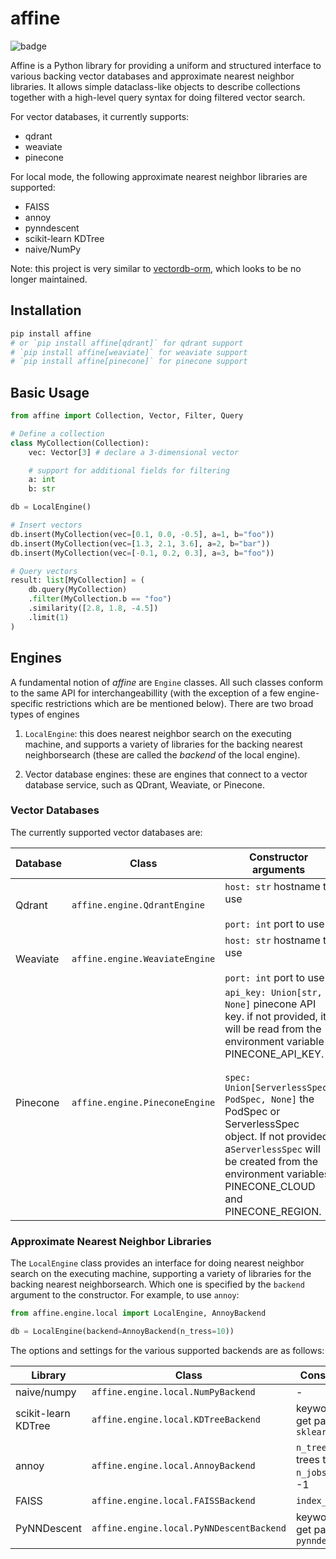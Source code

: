 # affine

![badge](https://img.shields.io/endpoint?url=https://gist.githubusercontent.com/ekorman/7fbb57e6d6a2c8b69617ddf141043b98/raw/affine-coverage.json)

Affine is a Python library for providing a uniform and structured interface to various backing vector databases and approximate nearest neighbor libraries. It allows simple dataclass-like objects to describe collections together with a high-level query syntax for doing filtered vector search.

For vector databases, it currently supports:

- qdrant
- weaviate
- pinecone

For local mode, the following approximate nearest neighbor libraries are supported:

- FAISS
- annoy
- pynndescent
- scikit-learn KDTree
- naive/NumPy

Note: this project is very similar to [vectordb-orm](https://github.com/piercefreeman/vectordb-orm), which looks to be no longer maintained.

## Installation

```bash
pip install affine
# or `pip install affine[qdrant]` for qdrant support
# `pip install affine[weaviate]` for weaviate support
# `pip install affine[pinecone]` for pinecone support
```

## Basic Usage

```python
from affine import Collection, Vector, Filter, Query

# Define a collection
class MyCollection(Collection):
    vec: Vector[3] # declare a 3-dimensional vector

    # support for additional fields for filtering
    a: int
    b: str

db = LocalEngine()

# Insert vectors
db.insert(MyCollection(vec=[0.1, 0.0, -0.5], a=1, b="foo"))
db.insert(MyCollection(vec=[1.3, 2.1, 3.6], a=2, b="bar"))
db.insert(MyCollection(vec=[-0.1, 0.2, 0.3], a=3, b="foo"))

# Query vectors
result: list[MyCollection] = (
    db.query(MyCollection)
    .filter(MyCollection.b == "foo")
    .similarity([2.8, 1.8, -4.5])
    .limit(1)
)
```

## Engines

A fundamental notion of _affine_ are `Engine` classes. All such classes conform to the same API for interchangeabillity (with the exception of a few engine-specific restrictions which are be mentioned below). There are two broad types of engines

1. `LocalEngine`: this does nearest neighbor search on the executing machine, and supports a variety of libraries for the backing nearest neighborsearch (these are called the _backend_ of the local engine).

2. Vector database engines: these are engines that connect to a vector database service, such as QDrant, Weaviate, or Pinecone.

### Vector Databases

The currently supported vector databases are:

| Database | Class                          | Constructor arguments                                                                                                                                                                                                                                                                                                                          | Notes                                                                                                    |
| -------- | ------------------------------ | ---------------------------------------------------------------------------------------------------------------------------------------------------------------------------------------------------------------------------------------------------------------------------------------------------------------------------------------------- | -------------------------------------------------------------------------------------------------------- |
| Qdrant   | `affine.engine.QdrantEngine`   | `host: str` hostname to use<br><br>`port: int` port to use                                                                                                                                                                                                                                                                                     | -                                                                                                        |
| Weaviate | `affine.engine.WeaviateEngine` | `host: str` hostname to use<br><br>`port: int` port to use                                                                                                                                                                                                                                                                                     | -                                                                                                        |
| Pinecone | `affine.engine.PineconeEngine` | `api_key: Union[str, None]` pinecone API key. if not provided, it will be read from the environment variable PINECONE_API_KEY.<br><br>`spec: Union[ServerlessSpec, PodSpec, None]` the PodSpec or ServerlessSpec object. If not provided, a`ServerlessSpec` will be created from the environment variables PINECONE_CLOUD and PINECONE_REGION. | the Pinecone engine has the restriction that every collection must contain exactly one vector attribute. |

### Approximate Nearest Neighbor Libraries

The `LocalEngine` class provides an interface for doing nearest neighbor search on the executing machine, supporting a variety of libraries for the backing nearest neighborsearch. Which one is specified by the `backend` argument to the constructor. For example, to use `annoy`:

```python
from affine.engine.local import LocalEngine, AnnoyBackend

db = LocalEngine(backend=AnnoyBackend(n_tress=10))
```

The options and settings for the various supported backends are as follows:

| Library             | Class                                    | Constructor arguments                                                    | Notes |
| ------------------- | ---------------------------------------- | ------------------------------------------------------------------------ | ----- |
| naive/numpy         | `affine.engine.local.NumPyBackend`       | -                                                                        | -     |
| scikit-learn KDTree | `affine.engine.local.KDTreeBackend`      | keyword arguments that get passed directly to `sklearn.neighbors.KDTree` | -     |
| annoy               | `affine.engine.local.AnnoyBackend`       | `n_trees: int` number of trees to use<br>`n_jobs: int` defaults to -1    | -     |
| FAISS               | `affine.engine.local.FAISSBackend`       | `index_factory_str: str`                                                 | -     |
| PyNNDescent         | `affine.engine.local.PyNNDescentBackend` | keyword arguments that get passed directly to `pynndescent.NNDescent`    | -     |
